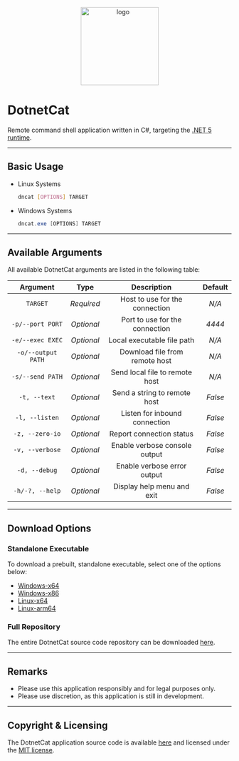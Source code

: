 <p align="center">
    <img src="DotnetCat/Resources/Icon.ico" width=175 alt="logo">
</p>

# DotnetCat

Remote command shell application written in C#,
targeting the [.NET 5 runtime](https://dotnet.microsoft.com/download/dotnet/5.0).

***

## Basic Usage

* Linux Systems

    ```bash
    dncat [OPTIONS] TARGET
    ```

* Windows Systems

    ```powershell
    dncat.exe [OPTIONS] TARGET
    ```

***

## Available Arguments

All available DotnetCat arguments are listed in the following table:

| Argument           | Type       | Description                    | Default |
|:------------------:|:----------:|:------------------------------:|:-------:|
| `TARGET`           | *Required* | Host to use for the connection | *N/A*   |
| `-p/--port PORT`   | *Optional* | Port to use for the connection | *4444*  |
| `-e/--exec EXEC`   | *Optional* | Local executable file path     | *N/A*   |
| `-o/--output PATH` | *Optional* | Download file from remote host | *N/A*   |
| `-s/--send PATH`   | *Optional* | Send local file to remote host | *N/A*   |
| `-t, --text`       | *Optional* | Send a string to remote host   | *False* |
| `-l, --listen`     | *Optional* | Listen for inbound connection  | *False* |
| `-z, --zero-io`    | *Optional* | Report connection status       | *False* |
| `-v, --verbose`    | *Optional* | Enable verbose console output  | *False* |
| `-d, --debug`      | *Optional* | Enable verbose error output    | *False* |
| `-h/-?, --help`    | *Optional* | Display help menu and exit     | *False* |

***

## Download Options

### Standalone Executable

To download a prebuilt, standalone executable, select one of the options below:

* [Windows-x64](https://github.com/vandavey/DotnetCat/raw/master/DotnetCat/bin/Zips/DotnetCat_Win-x64.zip)
* [Windows-x86](https://github.com/vandavey/DotnetCat/raw/master/DotnetCat/bin/Zips/DotnetCat_Win-x86.zip)
* [Linux-x64](https://github.com/vandavey/DotnetCat/raw/master/DotnetCat/bin/Zips/DotnetCat_Linux-x64.zip)
* [Linux-arm64](https://github.com/vandavey/DotnetCat/raw/master/DotnetCat/bin/Zips/DotnetCat_Linux-arm64.zip)

### Full Repository

The entire DotnetCat source code repository can be downloaded
[here](https://github.com/vandavey/DotnetCat/archive/master.zip).

***

## Remarks

* Please use this application responsibly and for legal purposes only.
* Please use discretion, as this application is still in development.

***

## Copyright & Licensing

The DotnetCat application source code is available [here](https://github.com/vandavey/DotnetCat)
and licensed under the [MIT license](LICENSE.md).
